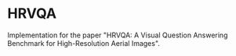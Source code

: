 # HRVQA
Implementation for the paper "HRVQA: A Visual Question Answering Benchmark for High-Resolution Aerial Images". 
